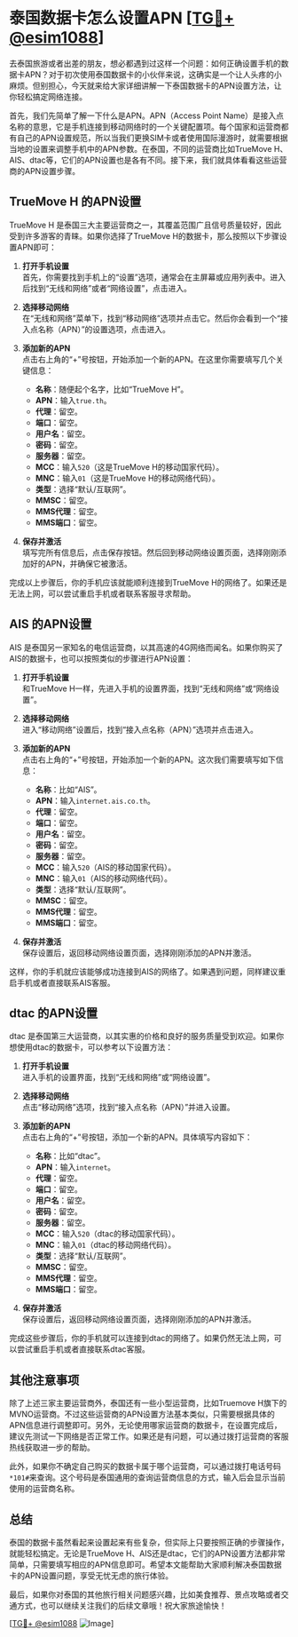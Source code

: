 # 泰国数据卡怎么设置APN [[TG💪+ @esim1088](https://t.me/s/esim1088)]

去泰国旅游或者出差的朋友，想必都遇到过这样一个问题：如何正确设置手机的数据卡APN？对于初次使用泰国数据卡的小伙伴来说，这确实是一个让人头疼的小麻烦。但别担心，今天就来给大家详细讲解一下泰国数据卡的APN设置方法，让你轻松搞定网络连接。

首先，我们先简单了解一下什么是APN。APN（Access Point Name）是接入点名称的意思，它是手机连接到移动网络时的一个关键配置项。每个国家和运营商都有自己的APN设置规范，所以当我们更换SIM卡或者使用国际漫游时，就需要根据当地的设置来调整手机中的APN参数。在泰国，不同的运营商比如TrueMove H、AIS、dtac等，它们的APN设置也是各有不同。接下来，我们就具体看看这些运营商的APN设置步骤。

## TrueMove H 的APN设置

TrueMove H 是泰国三大主要运营商之一，其覆盖范围广且信号质量较好，因此受到许多游客的青睐。如果你选择了TrueMove H的数据卡，那么按照以下步骤设置APN即可：

1. **打开手机设置**  
   首先，你需要找到手机上的“设置”选项，通常会在主屏幕或应用列表中。进入后找到“无线和网络”或者“网络设置”，点击进入。

2. **选择移动网络**  
   在“无线和网络”菜单下，找到“移动网络”选项并点击它。然后你会看到一个“接入点名称（APN）”的设置选项，点击进入。

3. **添加新的APN**  
   点击右上角的“+”号按钮，开始添加一个新的APN。在这里你需要填写几个关键信息：
   - **名称**：随便起个名字，比如“TrueMove H”。
   - **APN**：输入`true.th`。
   - **代理**：留空。
   - **端口**：留空。
   - **用户名**：留空。
   - **密码**：留空。
   - **服务器**：留空。
   - **MCC**：输入`520`（这是TrueMove H的移动国家代码）。
   - **MNC**：输入`01`（这是TrueMove H的移动网络代码）。
   - **类型**：选择“默认/互联网”。
   - **MMSC**：留空。
   - **MMS代理**：留空。
   - **MMS端口**：留空。

4. **保存并激活**  
   填写完所有信息后，点击保存按钮。然后回到移动网络设置页面，选择刚刚添加好的APN，并确保它被激活。

完成以上步骤后，你的手机应该就能顺利连接到TrueMove H的网络了。如果还是无法上网，可以尝试重启手机或者联系客服寻求帮助。

## AIS 的APN设置

AIS 是泰国另一家知名的电信运营商，以其高速的4G网络而闻名。如果你购买了AIS的数据卡，也可以按照类似的步骤进行APN设置：

1. **打开手机设置**  
   和TrueMove H一样，先进入手机的设置界面，找到“无线和网络”或“网络设置”。

2. **选择移动网络**  
   进入“移动网络”设置后，找到“接入点名称（APN）”选项并点击进入。

3. **添加新的APN**  
   点击右上角的“+”号按钮，开始添加一个新的APN。这次我们需要填写如下信息：
   - **名称**：比如“AIS”。
   - **APN**：输入`internet.ais.co.th`。
   - **代理**：留空。
   - **端口**：留空。
   - **用户名**：留空。
   - **密码**：留空。
   - **服务器**：留空。
   - **MCC**：输入`520`（AIS的移动国家代码）。
   - **MNC**：输入`01`（AIS的移动网络代码）。
   - **类型**：选择“默认/互联网”。
   - **MMSC**：留空。
   - **MMS代理**：留空。
   - **MMS端口**：留空。

4. **保存并激活**  
   保存设置后，返回移动网络设置页面，选择刚刚添加的APN并激活。

这样，你的手机就应该能够成功连接到AIS的网络了。如果遇到问题，同样建议重启手机或者直接联系AIS客服。

## dtac 的APN设置

dtac 是泰国第三大运营商，以其实惠的价格和良好的服务质量受到欢迎。如果你想使用dtac的数据卡，可以参考以下设置方法：

1. **打开手机设置**  
   进入手机的设置界面，找到“无线和网络”或“网络设置”。

2. **选择移动网络**  
   点击“移动网络”选项，找到“接入点名称（APN）”并进入设置。

3. **添加新的APN**  
   点击右上角的“+”号按钮，添加一个新的APN。具体填写内容如下：
   - **名称**：比如“dtac”。
   - **APN**：输入`internet`。
   - **代理**：留空。
   - **端口**：留空。
   - **用户名**：留空。
   - **密码**：留空。
   - **服务器**：留空。
   - **MCC**：输入`520`（dtac的移动国家代码）。
   - **MNC**：输入`01`（dtac的移动网络代码）。
   - **类型**：选择“默认/互联网”。
   - **MMSC**：留空。
   - **MMS代理**：留空。
   - **MMS端口**：留空。

4. **保存并激活**  
   保存设置后，返回移动网络设置页面，选择刚刚添加的APN并激活。

完成这些步骤后，你的手机就可以连接到dtac的网络了。如果仍然无法上网，可以尝试重启手机或者直接联系dtac客服。

## 其他注意事项

除了上述三家主要运营商外，泰国还有一些小型运营商，比如Truemove H旗下的MVNO运营商。不过这些运营商的APN设置方法基本类似，只需要根据具体的APN信息进行调整即可。另外，无论使用哪家运营商的数据卡，在设置完成后，建议先测试一下网络是否正常工作。如果还是有问题，可以通过拨打运营商的客服热线获取进一步的帮助。

此外，如果你不确定自己购买的数据卡属于哪个运营商，可以通过拨打电话号码`*101#`来查询。这个号码是泰国通用的查询运营商信息的方式，输入后会显示当前使用的运营商名称。

## 总结

泰国的数据卡虽然看起来设置起来有些复杂，但实际上只要按照正确的步骤操作，就能轻松搞定。无论是TrueMove H、AIS还是dtac，它们的APN设置方法都非常简单，只需要填写相应的APN信息即可。希望本文能帮助大家顺利解决泰国数据卡的APN设置问题，享受无忧无虑的旅行体验。

最后，如果你对泰国的其他旅行相关问题感兴趣，比如美食推荐、景点攻略或者交通方式，也可以继续关注我们的后续文章哦！祝大家旅途愉快！

[[TG💪+ @esim1088](https://t.me/s/esim1088) ![Image](https://i.postimg.cc/4NQfJmqS/Snipaste-2025-05-13-00-14-12.png)]